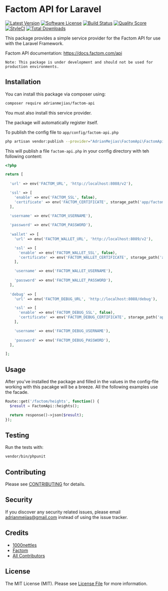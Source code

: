 # Factom API for Laravel

[![Latest Version](https://img.shields.io/github/release/adrianmejias/factom-api.svg?style=flat-square)](https://github.com/adrianmejias/factom-api/releases)
[![Software License](https://img.shields.io/badge/license-MIT-brightgreen.svg?style=flat-square)](LICENSE.md)
[![Build Status](https://img.shields.io/travis/adrianmejias/factom-api/master.svg?style=flat-square)](https://travis-ci.org/adrianmejias/factom-api)
[![Quality Score](https://img.shields.io/scrutinizer/g/adrianmejias/factom-api.svg?style=flat-square)](https://scrutinizer-ci.com/g/adrianmejias/factom-api)
[![StyleCI](https://styleci.io/repos/104237610/shield?branch=master)](https://styleci.io/repos/104237610)
[![Total Downloads](https://img.shields.io/packagist/dt/adrianmejias/factom-api.svg?style=flat-square)](https://packagist.org/packages/adrianmejias/factom-api)

This package provides a simple service provider for the Factom API for use with the Laravel Framework.

Factom API documentation: https://docs.factom.com/api

`Note: This package is under development and should not be used for production environments.`

## Installation

You can install this package via composer using:

```bash
composer require adrianmejias/factom-api
```

You must also install this service provider.

The package will automatically register itself.

To publish the config file to `app/config/factom-api.php`

```bash
php artisan vendor:publish --provider="AdrianMejias\FactomApi\FactomApiServiceProvider"
```

This will publish a file `factom-api.php` in your config directory with teh following content:

```php
<?php

return [
  
  'url' => env('FACTOM_URL', 'http://localhost:8088/v2'),

  'ssl' => [
    'enable' => env('FACTOM_SSL', false),
    'certificate' => env('FACTOM_CERTIFICATE', storage_path('app/factomdAPIpub.cert')),
  ],

  'username' => env('FACTOM_USERNAME'),
  
  'password' => env('FACTOM_PASSWORD'),
  
  'wallet' => [
    'url' => env('FACTOM_WALLET_URL', 'http://localhost:8089/v2'),

    'ssl' => [
      'enable' => env('FACTOM_WALLET_SSL', false),
      'certificate' => env('FACTOM_WALLET_CERTIFICATE', storage_path('app/factomdAPIpub.cert')),
    ],

    'username' => env('FACTOM_WALLET_USERNAME'),
    
    'password' => env('FACTOM_WALLET_PASSWORD'),
  ],
  
  'debug' => [
    'url' => env('FACTOM_DEBUG_URL', 'http://localhost:8088/debug'),

    'ssl' => [
      'enable' => env('FACTOM_DEBUG_SSL', false),
      'certificate' => env('FACTOM_DEBUG_CERTIFICATE', storage_path('app/factomdAPIpub.cert')),
    ],

    'username' => env('FACTOM_DEBUG_USERNAME'),
    
    'password' => env('FACTOM_DEBUG_PASSWORD'),
  ],

];
```

## Usage

After you've installed the package and filled in the values in the config-file working with this pacakge will be a breeze. All the following examples use the facade.

```php
Route::get('/factom/heights', function() {
  $result = FactomApi::heights();

  return response()->json($result);
});
```

## Testing

Run the tests with:
```bash
vendor/bin/phpunit
```

## Contributing

Please see [CONTRIBUTING](CONTRIBUTING.md) for details.

## Security

If you discover any security related issues, please email [adrianmejias@gmail.com](mailto:adrianmejias@gmail.com) instead of using the issue tracker.

## Credits

- [1000nettles](https://github.com/1000nettles/factom-api-php)
- [Factom](https://www.factom.com)
- [All Contributors](../../contributors)

## License

The MIT License (MIT). Please see [License File](LICENSE.md) for more information.